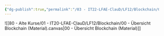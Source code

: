 ```yaml
---
{"dg-publish":true,"permalink":"/03 - IT22-LFAE-ClauD/LF12/Blockchain/00 - Übersicht Blockchain (Material)/","noteIcon":""}
---
```


![[80 - Alte Kurse/01 - IT20-LFAE-ClauD/LF12/Blockchain/00 - Übersicht Blockchain (Material).canvas\|00 - Übersicht Blockchain (Material)]]